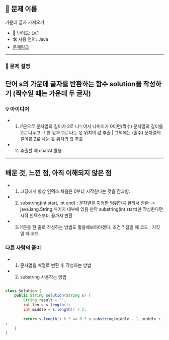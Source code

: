 ## 📘 문제 이름
가운데 글자 가져오기

- 🧩 난이도: Lv.1
- 🛠 사용 언어: Java
- [문제링크](https://school.programmers.co.kr/learn/courses/30/lessons/12903)

---

### 🧠 문제 설명
단어 s의 가운데 글자를 반환하는 함수 solution을 작성하기 (짝수일 때는 가운데 두 글자)
---



### 💡 아이디어
- 1. if문으로 문자열의 길이가 2로 나누어서 나머지가 0이면(짝수) 문자열의 길이를 2로 나누고 -1 한 몫과 2로 나눈 몫 위치의 값 추출 | 그외에는 (홀수) 문자열의 길이를 2로 나눈 몫 위치의 값 추출

- 2. 추출할 때 charAt 활용

---

## 배운 것, 느낀 점, 아직 이해되지 않은 점 

- 1. 코딩에서 항상 인덱스 처음은 0부터 시작한다는 것을 간과함. 



- 2. substring(int start, int end) : 문자열을 지정한 범위만큼 잘라서 반환 
     -> java.lang.String 패키지 내부에 있음
    만약 substring(int start)만 작성한다면 시작 인덱스부터 끝까지 반환
  

- 3. if문을 한 줄로 작성하는 방법도 활용해보아야겠다.
   조건 ?  참일 때 코드 : 거짓일 때 코드

### 다른 사람의 풀이
- 1. 문자열을 배열로 변환 후 작성하는 방법

- 2. substring 사용하는 방법



```java

class Solution {
    public String solution(String s) {
        String result = "";
        int len = s.length();
        int middle = s.length() / 2;
        
        return s.length() % 2 == 0 ? s.substring(middle - 1, middle + 1) : s.substring(middle, middle + 1)
;
    }
}
  

```
